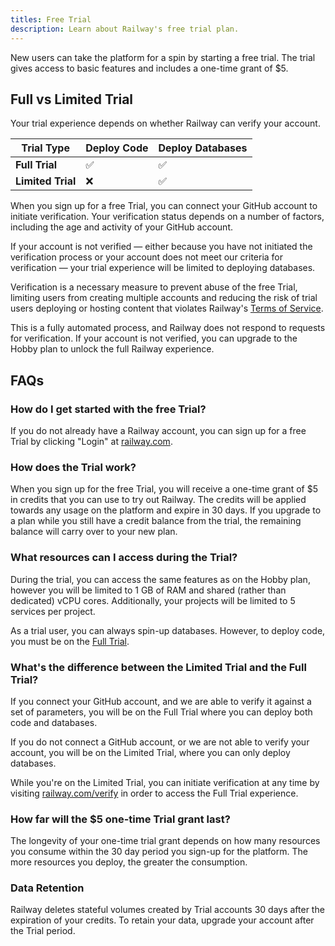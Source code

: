 ```yaml
---
titles: Free Trial
description: Learn about Railway's free trial plan.
---
```


New users can take the platform for a spin by starting a free trial. The trial gives access to basic features and includes a one-time grant of $5.

## Full vs Limited Trial

Your trial experience depends on whether Railway can verify your account.

| Trial Type        | Deploy Code | Deploy Databases |
| ----------------- | ----------- | ---------------- |
| **Full Trial**    | ✅          | ✅               |
| **Limited Trial** | ❌          | ✅               |

When you sign up for a free Trial, you can connect your GitHub account to initiate verification. Your verification status depends on a number of factors, including the age and activity of your GitHub account.

If your account is not verified — either because you have not initiated the verification process or your account does not meet our criteria for verification — your trial experience will be limited to deploying databases.

Verification is a necessary measure to prevent abuse of the free Trial, limiting users from creating multiple accounts and reducing the risk of trial users deploying or hosting content that violates Railway's [Terms of Service](https://railway.com/legal/fair-use).

This is a fully automated process, and Railway does not respond to requests for verification. If your account is not verified, you can upgrade to the Hobby plan to unlock the full Railway experience.

## FAQs

### How do I get started with the free Trial?

If you do not already have a Railway account, you can sign up for a free Trial by clicking "Login" at [railway.com](https://railway.com/).

### How does the Trial work?

When you sign up for the free Trial, you will receive a one-time grant of $5 in credits that you can use to try out Railway. The credits will be applied towards any usage on the platform and expire in 30 days. If you upgrade to a plan while you still have a credit balance from the trial, the remaining balance will carry over to your new plan.

### What resources can I access during the Trial?

During the trial, you can access the same features as on the Hobby plan, however you will be limited to 1 GB of RAM and shared (rather than dedicated) vCPU cores. Additionally, your projects will be limited to 5 services per project.

As a trial user, you can always spin-up databases. However, to deploy code, you must be on the [Full Trial](#full-vs-limited-trial).

### What's the difference between the Limited Trial and the Full Trial?

If you connect your GitHub account, and we are able to verify it against a set of parameters, you will be on the Full Trial where you can deploy both code and databases.

If you do not connect a GitHub account, or we are not able to verify your account, you will be on the Limited Trial, where you can only deploy databases.

While you're on the Limited Trial, you can initiate verification at any time by visiting [railway.com/verify](https://railway.com/verify) in order to access the Full Trial experience.

### How far will the $5 one-time Trial grant last?

The longevity of your one-time trial grant depends on how many resources you consume within the 30 day period you sign-up for the platform. The more resources you deploy, the greater the consumption.

### Data Retention

Railway deletes stateful volumes created by Trial accounts 30 days after the expiration of your credits. To retain your data, upgrade your account after the Trial period.
